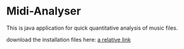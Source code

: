 # Midi-Analyser
This is java application for quick quantitative analysis of music files.

download the installation files here: [a relative link](MidiAnalyser-1.0.msi)

